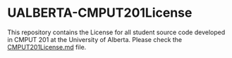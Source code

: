 # UALBERTA-CMPUT201License

This repository contains the License for all student source code developed in CMPUT 201 at the University of Alberta. Please check the [CMPUT201License.md](CMPUT201License.md) file.
